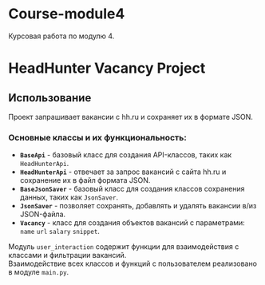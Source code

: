 # Course-module4
Курсовая работа по модулю 4.
# HeadHunter Vacancy Project
## Использование

Проект запрашивает вакансии с hh.ru и сохраняет их в формате JSON. 

### Основные классы и их функциональность:
- **`BaseApi`** - базовый класс для создания API-классов, таких как `HeadHunterApi`.
- **`HeadHunterApi`** - отвечает за запрос вакансий с сайта hh.ru и сохранение их в файл формата JSON.
- **`BaseJsonSaver`** - базовый класс для создания классов сохранения данных, таких как `JsonSaver`.
- **`JsonSaver`** - позволяет сохранять, добавлять и удалять вакансии в/из JSON-файла.
- **`Vacancy`** - класс для создания объектов вакансий с параметрами:<br> 
`name`
`url`
`salary`
`snippet`.

Модуль `user_interaction` содержит функции для взаимодействия с классами и фильтрации вакансий.  
Взаимодействие всех классов и функций с пользователем реализовано в модуле `main.py`.
